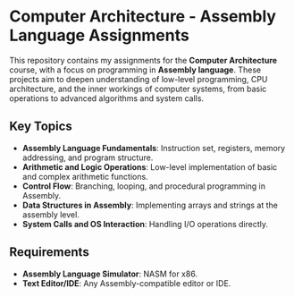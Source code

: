 # Computer Architecture - Assembly Language Assignments

This repository contains my assignments for the **Computer Architecture** course, with a focus on programming in **Assembly language**. These projects aim to deepen understanding of low-level programming, CPU architecture, and the inner workings of computer systems, from basic operations to advanced algorithms and system calls.

## Key Topics

- **Assembly Language Fundamentals**: Instruction set, registers, memory addressing, and program structure.
- **Arithmetic and Logic Operations**: Low-level implementation of basic and complex arithmetic functions.
- **Control Flow**: Branching, looping, and procedural programming in Assembly.
- **Data Structures in Assembly**: Implementing arrays and strings at the assembly level.
- **System Calls and OS Interaction**: Handling I/O operations directly.

## Requirements

- **Assembly Language Simulator**:  NASM for x86.
- **Text Editor/IDE**: Any Assembly-compatible editor or IDE.
